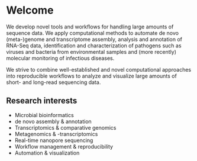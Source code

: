 # Welcome

We develop novel tools and workflows for handling large amounts of sequence data. We apply computational methods to automate de novo (meta-)genome and transcriptome assembly, analysis and annotation of RNA-Seq data, identification and characterization of pathogens such as viruses and bacteria from environmental samples and (more recently) molecular monitoring of infectious diseases.

We strive to combine well-established and novel computational approaches into reproducible workflows to analyze and visualize large amounts of short- and long-read sequencing data.

## Research interests

* Microbial bioinformatics
* de novo assembly & annotation
* Transcriptomics & comparative genomics
* Metagenomics & -transcriptomics
* Real-time nanopore sequencing
* Workflow management & reproducibility
* Automation & visualization